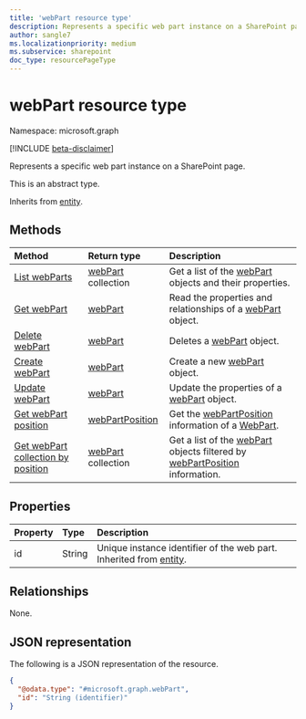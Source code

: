 ```yaml
---
title: 'webPart resource type'
description: Represents a specific web part instance on a SharePoint page.
author: sangle7
ms.localizationpriority: medium
ms.subservice: sharepoint
doc_type: resourcePageType
---
```


# webPart resource type

Namespace: microsoft.graph

[!INCLUDE [beta-disclaimer](../../includes/beta-disclaimer.md)]

Represents a specific web part instance on a SharePoint page.

This is an abstract type.

Inherits from [entity](../resources/entity.md).

## Methods

| Method                                                                         | Return type                                        | Description                                                                                                                                 |
| :----------------------------------------------------------------------------- | :------------------------------------------------- | :------------------------------------------------------------------------------------------------------------------------------------------ |
| [List webParts](../api/webpart-list.md)                                        | [webPart](../resources/webpart.md) collection      | Get a list of the [webPart](../resources/webpart.md) objects and their properties.                                                          |
| [Get webPart](../api/webpart-get.md)                                           | [webPart](../resources/webpart.md)                 | Read the properties and relationships of a [webPart](../resources/webpart.md) object.                                                       |
| [Delete webPart](../api/webpart-delete.md)                                           | [webPart](../resources/webpart.md)                 | Deletes a [webPart](../resources/webpart.md) object.                                                |
| [Create webPart](../api/sitepage-create-webpart.md)                                           | [webPart](../resources/webpart.md)                 | Create a new [webPart](../resources/webpart.md) object. |
| [Update webPart](../api/webpart-update.md)                                           | [webPart](../resources/webpart.md)                 | Update the properties of a [webPart](../resources/webpart.md) object.     |
| [Get webPart position](../api/webpart-getposition.md)                          | [webPartPosition](../resources/webpartposition.md) | Get the [webPartPosition](../resources/webpartposition.md) information of a [WebPart](../resources/webpart.md).                             |
| [Get webPart collection by position](../api/sitePage-getwebpartsbyposition.md) | [webPart](../resources/webpart.md) collection      | Get a list of the [webPart](../resources/webpart.md) objects filtered by [webPartPosition](../resources/webpartposition.md) information.  |

## Properties

| Property | Type   | Description                                                                                 |
| :------- | :----- | :------------------------------------------------------------------------------------------ |
| id       | String | Unique instance identifier of the web part. Inherited from [entity](../resources/entity.md). |

## Relationships

None.

## JSON representation

The following is a JSON representation of the resource.

<!-- {
  "blockType": "resource",
  "keyProperty": "id",
  "@odata.type": "microsoft.graph.webPart",
  "baseType": "microsoft.graph.entity",
  "openType": false
}
-->

```json
{
  "@odata.type": "#microsoft.graph.webPart",
  "id": "String (identifier)"
}
```
